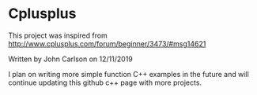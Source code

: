 # Cplusplus
This project was inspired from http://www.cplusplus.com/forum/beginner/3473/#msg14621




Written by John Carlson on 12/11/2019

I plan on writing more simple function C++ examples in the future and will continue updating this github c++ page with more projects.
